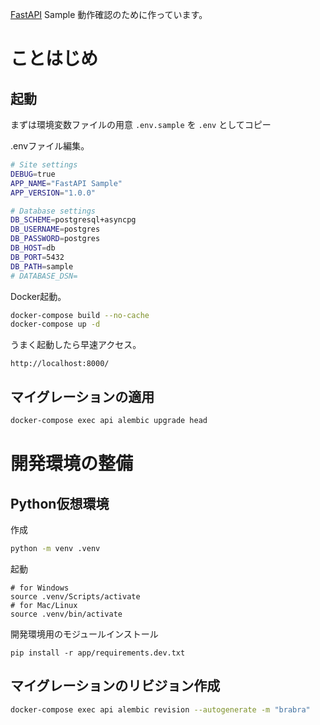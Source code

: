 [FastAPI](https://fastapi.tiangolo.com/) Sample 動作確認のために作っています。

# ことはじめ

## 起動

まずは環境変数ファイルの用意
`.env.sample` を `.env` としてコピー

.envファイル編集。

```bash
# Site settings
DEBUG=true
APP_NAME="FastAPI Sample"
APP_VERSION="1.0.0"

# Database settings
DB_SCHEME=postgresql+asyncpg
DB_USERNAME=postgres
DB_PASSWORD=postgres
DB_HOST=db
DB_PORT=5432
DB_PATH=sample
# DATABASE_DSN=
```

Docker起動。

```bash
docker-compose build --no-cache
docker-compose up -d
```

うまく起動したら早速アクセス。

```url
http://localhost:8000/
```

## マイグレーションの適用

```bash
docker-compose exec api alembic upgrade head
```

# 開発環境の整備

## Python仮想環境

作成

```bash
python -m venv .venv
```

起動

```
# for Windows
source .venv/Scripts/activate
# for Mac/Linux
source .venv/bin/activate
```

開発環境用のモジュールインストール

```
pip install -r app/requirements.dev.txt
```

## マイグレーションのリビジョン作成

```bash
docker-compose exec api alembic revision --autogenerate -m "brabra"
```
